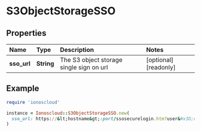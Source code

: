 # S3ObjectStorageSSO

## Properties

| Name | Type | Description | Notes |
| :--- | :--- | :--- | :--- |
| **sso\_url** | **String** | The S3 object storage single sign on url | \[optional\]\[readonly\] |

## Example

```ruby
require 'ionoscloud'

instance = Ionoscloud::S3ObjectStorageSSO.new(
  sso_url: https://&lt;hostname&gt;:port/ssosecurelogin.htm?user&#x3D;dcf5702f-9353-47AN5-_x7E.....htm
)
```

